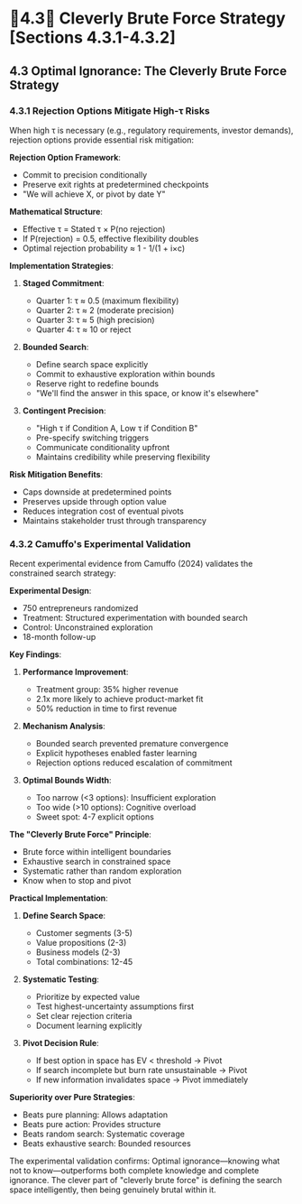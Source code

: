 # 👾4.3🧬 Cleverly Brute Force Strategy [Sections 4.3.1-4.3.2]

## 4.3 Optimal Ignorance: The Cleverly Brute Force Strategy

### 4.3.1 Rejection Options Mitigate High-τ Risks

When high τ is necessary (e.g., regulatory requirements, investor demands), rejection options provide essential risk mitigation:

**Rejection Option Framework**:
- Commit to precision conditionally
- Preserve exit rights at predetermined checkpoints
- "We will achieve X, or pivot by date Y"

**Mathematical Structure**:
- Effective τ = Stated τ × P(no rejection)
- If P(rejection) = 0.5, effective flexibility doubles
- Optimal rejection probability ≈ 1 - 1/(1 + i×c)

**Implementation Strategies**:

1. **Staged Commitment**:
   - Quarter 1: τ ≈ 0.5 (maximum flexibility)
   - Quarter 2: τ ≈ 2 (moderate precision)
   - Quarter 3: τ ≈ 5 (high precision)
   - Quarter 4: τ ≈ 10 or reject

2. **Bounded Search**:
   - Define search space explicitly
   - Commit to exhaustive exploration within bounds
   - Reserve right to redefine bounds
   - "We'll find the answer in this space, or know it's elsewhere"

3. **Contingent Precision**:
   - "High τ if Condition A, Low τ if Condition B"
   - Pre-specify switching triggers
   - Communicate conditionality upfront
   - Maintains credibility while preserving flexibility

**Risk Mitigation Benefits**:
- Caps downside at predetermined points
- Preserves upside through option value
- Reduces integration cost of eventual pivots
- Maintains stakeholder trust through transparency

### 4.3.2 Camuffo's Experimental Validation

Recent experimental evidence from Camuffo (2024) validates the constrained search strategy:

**Experimental Design**:
- 750 entrepreneurs randomized
- Treatment: Structured experimentation with bounded search
- Control: Unconstrained exploration
- 18-month follow-up

**Key Findings**:

1. **Performance Improvement**:
   - Treatment group: 35% higher revenue
   - 2.1x more likely to achieve product-market fit
   - 50% reduction in time to first revenue

2. **Mechanism Analysis**:
   - Bounded search prevented premature convergence
   - Explicit hypotheses enabled faster learning
   - Rejection options reduced escalation of commitment

3. **Optimal Bounds Width**:
   - Too narrow (<3 options): Insufficient exploration
   - Too wide (>10 options): Cognitive overload
   - Sweet spot: 4-7 explicit options

**The "Cleverly Brute Force" Principle**:
- Brute force within intelligent boundaries
- Exhaustive search in constrained space
- Systematic rather than random exploration
- Know when to stop and pivot

**Practical Implementation**:

1. **Define Search Space**:
   - Customer segments (3-5)
   - Value propositions (2-3)
   - Business models (2-3)
   - Total combinations: 12-45

2. **Systematic Testing**:
   - Prioritize by expected value
   - Test highest-uncertainty assumptions first
   - Set clear rejection criteria
   - Document learning explicitly

3. **Pivot Decision Rule**:
   - If best option in space has EV < threshold → Pivot
   - If search incomplete but burn rate unsustainable → Pivot
   - If new information invalidates space → Pivot immediately

**Superiority over Pure Strategies**:
- Beats pure planning: Allows adaptation
- Beats pure action: Provides structure
- Beats random search: Systematic coverage
- Beats exhaustive search: Bounded resources

The experimental validation confirms: Optimal ignorance—knowing what not to know—outperforms both complete knowledge and complete ignorance. The clever part of "cleverly brute force" is defining the search space intelligently, then being genuinely brutal within it.
